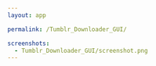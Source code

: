 ```yaml
---
layout: app

permalink: /Tumblr_Downloader_GUI/

screenshots:
  - Tumblr_Downloader_GUI/screenshot.png
---
```

